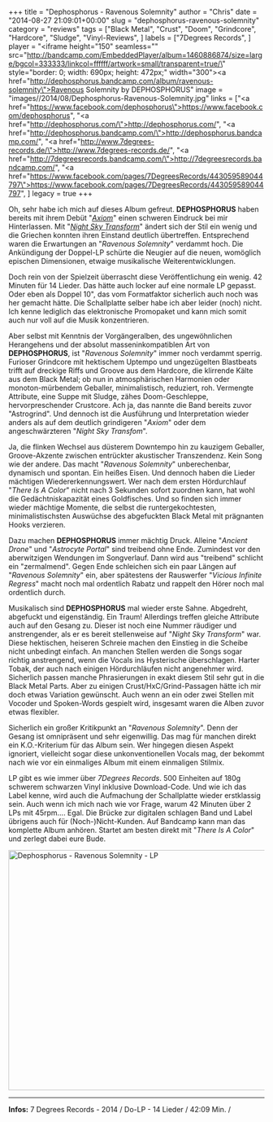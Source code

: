 +++
title = "Dephosphorus - Ravenous Solemnity"
author = "Chris"
date = "2014-08-27 21:09:01+00:00"
slug = "dephosphorus-ravenous-solemnity"
category = "reviews"
tags = ["Black Metal", "Crust", "Doom", "Grindcore", "Hardcore", "Sludge", "Vinyl-Reviews", ]
labels = ["7Degrees Records", ]
player = "<iframe height=\"150\" seamless=\"\" src=\"http://bandcamp.com/EmbeddedPlayer/album=1460886874/size=large/bgcol=333333/linkcol=ffffff/artwork=small/transparent=true/\" style=\"border: 0; width: 690px; height: 472px;\" width=\"300\"><a href=\"http://dephosphorus.bandcamp.com/album/ravenous-solemnity\">Ravenous Solemnity by DEPHOSPHORUS</a></iframe>"
image = "images//2014/08/Dephosphorus-Ravenous-Solemnity.jpg"
links = ["<a href=\"https://www.facebook.com/dephosphorus\">https://www.facebook.com/dephosphorus</a>", "<a href=\"http://dephosphorus.com/\">http://dephosphorus.com/</a>", "<a href=\"http://dephosphorus.bandcamp.com/\">http://dephosphorus.bandcamp.com/</a>", "<a href=\"http://www.7degrees-records.de/\">http://www.7degrees-records.de/</a>", "<a href=\"http://7degreesrecords.bandcamp.com/\">http://7degreesrecords.bandcamp.com/</a>", "<a href=\"https://www.facebook.com/pages/7DegreesRecords/443059589044797\">https://www.facebook.com/pages/7DegreesRecords/443059589044797</a>", ]
legacy = true
+++

Oh, sehr habe ich mich auf dieses Album gefreut. **DEPHOSPHORUS** haben bereits mit ihrem Debüt "<a href="http://necroslaughter.de/2011/09/dephosphorus-axiom/" title="Dephosphorus – Axiom">_Axiom_</a>" einen schweren Eindruck bei mir Hinterlassen. Mit "<a href="http://necroslaughter.de/2012/10/dephosphorus-night-sky-transform/" title="Dephosphorus – Night Sky Transform">_Night Sky Transform_</a>" ändert sich der Stil ein wenig und die Griechen konnten ihren Einstand deutlich übertreffen. Entsprechend waren die Erwartungen an "_Ravenous Solemnity_" verdammt hoch. Die Ankündigung der Doppel-LP schürte die Neugier auf die neuen, womöglich epischen Dimensionen, etwaige musikalische Weiterentwicklungen.

Doch rein von der Spielzeit überrascht diese Veröffentlichung ein wenig. 42 Minuten für 14 Lieder. Das hätte auch locker auf eine normale LP gepasst. Oder eben als Doppel 10", das vom Formatfaktor sicherlich auch noch was her gemacht hätte. Die Schallplatte selber habe ich aber leider (noch) nicht. Ich kenne lediglich das elektronische Promopaket und kann mich somit auch nur voll auf die Musik konzentrieren.

Aber selbst mit Kenntnis der Vorgängeralben, des ungewöhnlichen Herangehens und der absolut masseninkompatiblen Art von **DEPHOSPHORUS**, ist "_Ravenous Solemnity_" immer noch verdammt sperrig. Furioser Grindcore mit hektischem Uptempo und ungezügelten Blastbeats trifft auf dreckige Riffs und Groove aus dem Hardcore, die klirrende Kälte aus dem Black Metal; ob nun in atmosphärischen Harmonien oder monoton-mürbendem Geballer, minimalistisch, reduziert, roh. Vermengte Attribute, eine Suppe mit Sludge, zähes Doom-Geschleppe, hervorpreschender Crustcore. Ach ja, das nannte die Band bereits zuvor "Astrogrind". Und dennoch ist die Ausführung und Interpretation wieder anders als auf dem deutlich grindigeren "_Axiom_" oder dem angeschwärzteren "_Night Sky Transfom_".

Ja, die flinken Wechsel aus düsterem Downtempo hin zu kauzigem Geballer, Groove-Akzente zwischen entrückter akustischer Transzendenz. Kein Song wie der andere. Das macht "_Ravenous Solemnity_" unberechenbar, dynamisch und spontan. Ein heißes Eisen. Und dennoch haben die Lieder mächtigen Wiedererkennungswert. Wer nach dem ersten Hördurchlauf "_There Is A Color_" nicht nach 3 Sekunden sofort zuordnen kann, hat wohl die Gedächtniskapazität eines Goldfisches. Und so finden sich immer wieder mächtige Momente, die selbst die runtergekochtesten, minimalistischsten Auswüchse des abgefuckten Black Metal mit prägnanten Hooks verzieren.

Dazu machen **DEPHOSPHORUS** immer mächtig Druck. Alleine "_Ancient Drone_" und "_Astrocyte Portal_" sind treibend ohne Ende. Zumindest vor den aberwitzigen Wendungen im Songverlauf. Dann wird aus "treibend" schlicht ein "zermalmend". Gegen Ende schleichen sich ein paar Längen auf "_Ravenous Solemnity_" ein, aber spätestens der Rauswerfer "_Vicious Infinite Regress_" macht noch mal ordentlich Rabatz und rappelt den Hörer noch mal ordentlich durch.

Musikalisch sind **DEPHOSPHORUS** mal wieder erste Sahne. Abgedreht, abgefuckt und eigenständig. Ein Traum! Allerdings treffen gleiche Attribute auch auf den Gesang zu. Dieser ist noch eine Nummer räudiger und anstrengender, als er es bereit stellenweise auf "_Night Sky Transform_" war. Diese hektischen, heiseren Schreie machen den Einstieg in die Scheibe nicht unbedingt einfach. An manchen Stellen werden die Songs sogar richtig anstrengend, wenn die Vocals ins Hysterische überschlagen. Harter Tobak, der auch nach einigen Hördurchläufen nicht angenehmer wird. Sicherlich passen manche Phrasierungen in exakt diesem Stil sehr gut in die Black Metal Parts. Aber zu einigen Crust/HxC/Grind-Passagen hätte ich mir doch etwas Variation gewünscht. Auch wenn an ein oder zwei Stellen mit Vocoder und Spoken-Words gespielt wird, insgesamt waren die Alben zuvor etwas flexibler.

Sicherlich ein großer Kritikpunkt an "_Ravenous Solemnity_". Denn der Gesang ist omnipräsent und sehr eigenwillig. Das mag für manchen direkt ein K.O.-Kriterium für das Album sein. Wer hingegen diesen Aspekt ignoriert, vielleicht sogar diese unkonventionellen Vocals mag, der bekommt nach wie vor ein einmaliges Album mit einem einmaligen Stilmix.

LP gibt es wie immer über _7Degrees Records_. 500 Einheiten auf 180g schwerem schwarzen Vinyl inklusive Download-Code. Und wie ich das Label kenne, wird auch die Aufmachung der Schallplatte wieder erstklassig sein. Auch wenn ich mich nach wie vor Frage, warum 42 Minuten über 2 LPs mit 45rpm.... Egal. Die Brücke zur digitalen schlagen Band und Label übrigens auch für (Noch-)Nicht-Kunden. Auf Bandcamp kann man das komplette Album anhören. Startet am besten direkt mit "_There Is A Color_" und zerlegt dabei eure Bude.


<img alt="Dephosphorus - Ravenous Solemnity - LP" class="aligncenter size-large wp-image-13503" height="472" src="images//2014/08/Dephosphorus-Ravenous-Solemnity-LP-690x472.jpg" width="690"/>



---
**Infos:**
7 Degrees Records - 2014 / 
Do-LP - 14 Lieder / 42:09 Min. / 
